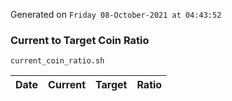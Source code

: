 Generated on `Friday 08-October-2021 at 04:43:52`

### Current to Target Coin Ratio
`current_coin_ratio.sh`

Date|Current|Target|Ratio
---|---|---|---
